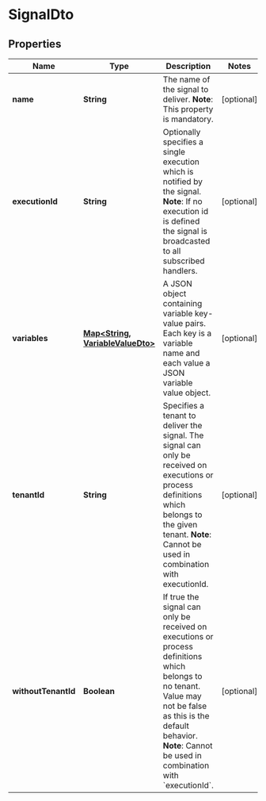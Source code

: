 

# SignalDto


## Properties

Name | Type | Description | Notes
------------ | ------------- | ------------- | -------------
**name** | **String** | The name of the signal to deliver.  **Note**: This property is mandatory. |  [optional]
**executionId** | **String** | Optionally specifies a single execution which is notified by the signal.  **Note**: If no execution id is defined the signal is broadcasted to all subscribed handlers.  |  [optional]
**variables** | [**Map&lt;String, VariableValueDto&gt;**](VariableValueDto.md) | A JSON object containing variable key-value pairs. Each key is a variable name and each value a JSON variable value object. |  [optional]
**tenantId** | **String** | Specifies a tenant to deliver the signal. The signal can only be received on executions or process definitions which belongs to the given tenant.  **Note**: Cannot be used in combination with executionId. |  [optional]
**withoutTenantId** | **Boolean** | If true the signal can only be received on executions or process definitions which belongs to no tenant. Value may not be false as this is the default behavior.  **Note**: Cannot be used in combination with &#x60;executionId&#x60;. |  [optional]




